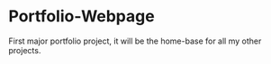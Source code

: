 # Portfolio-Webpage
First major portfolio project, it will be the home-base for all my other projects.
